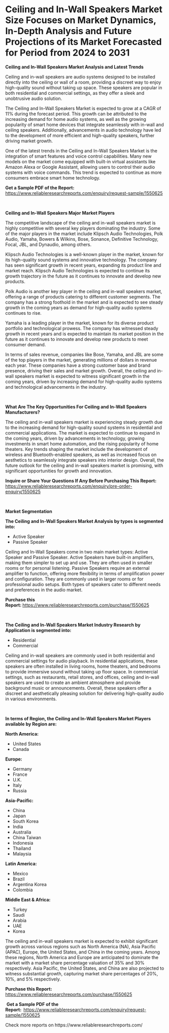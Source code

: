 <p><h1>Ceiling and In-Wall Speakers Market Size Focuses on Market Dynamics, In-Depth Analysis and Future Projections of its Market Forecasted for Period from 2024 to 2031</h1></p><p><strong>Ceiling and In-Wall Speakers Market Analysis and Latest Trends</strong></p>
<p><p>Ceiling and in-wall speakers are audio systems designed to be installed directly into the ceiling or wall of a room, providing a discreet way to enjoy high-quality sound without taking up space. These speakers are popular in both residential and commercial settings, as they offer a sleek and unobtrusive audio solution.</p><p>The Ceiling and In-Wall Speakers Market is expected to grow at a CAGR of 11% during the forecast period. This growth can be attributed to the increasing demand for home audio systems, as well as the growing popularity of smart home devices that integrate seamlessly with in-wall and ceiling speakers. Additionally, advancements in audio technology have led to the development of more efficient and high-quality speakers, further driving market growth.</p><p>One of the latest trends in the Ceiling and In-Wall Speakers Market is the integration of smart features and voice control capabilities. Many new models on the market come equipped with built-in virtual assistants like Amazon Alexa or Google Assistant, allowing users to control their audio systems with voice commands. This trend is expected to continue as more consumers embrace smart home technology.</p></p>
<p><strong>Get a Sample PDF of the Report:&nbsp;</strong> <a href="https://www.reliableresearchreports.com/enquiry/request-sample/1550625">https://www.reliableresearchreports.com/enquiry/request-sample/1550625</a></p>
<p>&nbsp;</p>
<p><strong>Ceiling and In-Wall Speakers Major Market Players</strong></p>
<p><p>The competitive landscape of the ceiling and in-wall speakers market is highly competitive with several key players dominating the industry. Some of the major players in the market include Klipsch Audio Technologies, Polk Audio, Yamaha, Bowers & Wilkins, Bose, Sonance, Definitive Technology, Focal, JBL, and Dynaudio, among others.</p><p>Klipsch Audio Technologies is a well-known player in the market, known for its high-quality sound systems and innovative technology. The company has seen significant growth in recent years, expanding its product line and market reach. Klipsch Audio Technologies is expected to continue its growth trajectory in the future as it continues to innovate and develop new products.</p><p>Polk Audio is another key player in the ceiling and in-wall speakers market, offering a range of products catering to different customer segments. The company has a strong foothold in the market and is expected to see steady growth in the coming years as demand for high-quality audio systems continues to rise.</p><p>Yamaha is a leading player in the market, known for its diverse product portfolio and technological prowess. The company has witnessed steady growth in recent years and is expected to maintain its market position in the future as it continues to innovate and develop new products to meet consumer demand.</p><p>In terms of sales revenue, companies like Bose, Yamaha, and JBL are some of the top players in the market, generating millions of dollars in revenue each year. These companies have a strong customer base and brand presence, driving their sales and market growth. Overall, the ceiling and in-wall speakers market is expected to witness significant growth in the coming years, driven by increasing demand for high-quality audio systems and technological advancements in the industry.</p></p>
<p>&nbsp;</p>
<p><strong>What Are The Key Opportunities For Ceiling and In-Wall Speakers Manufacturers?</strong></p>
<p><p>The ceiling and in-wall speakers market is experiencing steady growth due to the increasing demand for high-quality sound systems in residential and commercial applications. The market is expected to continue to expand in the coming years, driven by advancements in technology, growing investments in smart home automation, and the rising popularity of home theaters. Key trends shaping the market include the development of wireless and Bluetooth-enabled speakers, as well as increased focus on aesthetics to seamlessly integrate speakers into interior design. Overall, the future outlook for the ceiling and in-wall speakers market is promising, with significant opportunities for growth and innovation.</p></p>
<p><strong>Inquire or Share Your Questions If Any Before Purchasing This Report:</strong> <a href="https://www.reliableresearchreports.com/enquiry/pre-order-enquiry/1550625">https://www.reliableresearchreports.com/enquiry/pre-order-enquiry/1550625</a></p>
<p>&nbsp;</p>
<p><strong>Market Segmentation</strong></p>
<p><strong>The Ceiling and In-Wall Speakers Market Analysis by types is segmented into:</strong></p>
<p><ul><li>Active Speaker</li><li>Passive Speaker</li></ul></p>
<p><p>Ceiling and In-Wall Speakers come in two main market types: Active Speaker and Passive Speaker. Active Speakers have built-in amplifiers, making them simpler to set up and use. They are often used in smaller rooms or for personal listening. Passive Speakers require an external amplifier to function, offering more flexibility in terms of amplification power and configuration. They are commonly used in larger rooms or for professional audio setups. Both types of speakers cater to different needs and preferences in the audio market.</p></p>
<p><strong>Purchase this Report:&nbsp;</strong><a href="https://www.reliableresearchreports.com/purchase/1550625">https://www.reliableresearchreports.com/purchase/1550625</a></p>
<p>&nbsp;</p>
<p><strong>The Ceiling and In-Wall Speakers Market Industry Research by Application is segmented into:</strong></p>
<p><ul><li>Residential</li><li>Commercial</li></ul></p>
<p><p>Ceiling and in-wall speakers are commonly used in both residential and commercial settings for audio playback. In residential applications, these speakers are often installed in living rooms, home theaters, and bedrooms to provide immersive sound without taking up floor space. In commercial settings, such as restaurants, retail stores, and offices, ceiling and in-wall speakers are used to create an ambient atmosphere and provide background music or announcements. Overall, these speakers offer a discreet and aesthetically pleasing solution for delivering high-quality audio in various environments.</p></p>
<p>&nbsp;</p>
<p><strong>In terms of Region, the Ceiling and In-Wall Speakers Market Players available by Region are:</strong></p>
<p>
    <p> <strong> North America: </strong>
        <ul>
            <li>United States</li>
            <li>Canada</li>
        </ul>
        </p> 
    <p> <strong> Europe: </strong>
        <ul>
            <li>Germany</li>
            <li>France</li>
            <li>U.K.</li>
            <li>Italy</li>
            <li>Russia</li>
        </ul>
        </p> 
    <p> <strong> Asia-Pacific: </strong>
        <ul>
            <li>China</li>
            <li>Japan</li>
            <li>South Korea</li>
            <li>India</li>
            <li>Australia</li>
            <li>China Taiwan</li>
            <li>Indonesia</li>
            <li>Thailand</li>
            <li>Malaysia</li>
        </ul>
        </p> 
    <p> <strong> Latin America: </strong>
        <ul>
            <li>Mexico</li>
            <li>Brazil</li>
            <li>Argentina Korea</li>
            <li>Colombia</li>
        </ul>
        </p> 
    <p> <strong> Middle East & Africa: </strong>
        <ul>
            <li>Turkey</li>
            <li>Saudi</li>
            <li>Arabia</li>
            <li>UAE</li>
            <li>Korea</li>
        </ul>
    </p>
    </p>
<p><p>The ceiling and in-wall speakers market is expected to exhibit significant growth across various regions such as North America (NA), Asia Pacific (APAC), Europe, the United States, and China in the coming years. Among these regions, North America and Europe are anticipated to dominate the market with a market share percentage valuation of 35% and 30% respectively. Asia Pacific, the United States, and China are also projected to witness substantial growth, capturing market share percentages of 20%, 10%, and 5% respectively.</p></p>
<p><strong>Purchase this Report: </strong><a href="https://www.reliableresearchreports.com/purchase/1550625">https://www.reliableresearchreports.com/purchase/1550625</a></p>
<p>&nbsp;<strong>Get a Sample PDF of the Report:&nbsp;&nbsp;</strong><a href="https://www.reliableresearchreports.com/enquiry/request-sample/1550625">https://www.reliableresearchreports.com/enquiry/request-sample/1550625</a></p>
<p><strong></strong></p>
<p>Check more reports on https://www.reliableresearchreports.com/</p>